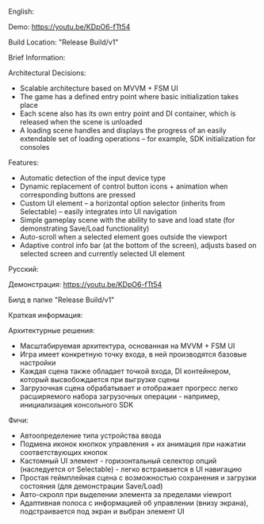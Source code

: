 English:

Demo: https://youtu.be/KDpO6-fTt54

Build Location: "Release Build/v1"

Brief Information:

Architectural Decisions:
- Scalable architecture based on MVVM + FSM UI
- The game has a defined entry point where basic initialization takes place
- Each scene also has its own entry point and DI container, which is released when the scene is unloaded
- A loading scene handles and displays the progress of an easily extendable set of loading operations – for example, SDK initialization for consoles

Features:
- Automatic detection of the input device type
- Dynamic replacement of control button icons + animation when corresponding buttons are pressed
- Custom UI element – a horizontal option selector (inherits from Selectable) – easily integrates into UI navigation
- Simple gameplay scene with the ability to save and load state (for demonstrating Save/Load functionality)
- Auto-scroll when a selected element goes outside the viewport
- Adaptive control info bar (at the bottom of the screen), adjusts based on selected screen and currently selected UI element

Русский:

Демонстрация: https://youtu.be/KDpO6-fTt54

Билд в папке "Release Build/v1"

Краткая информация:

Архитектурные решения:
- Масштабируемая архитектура, основанная на MVVM + FSM UI
- Игра имеет конкретную точку входа, в ней производятся базовые настройки
- Каждая сцена также обладает точкой входа, DI контейнером, который высвобождается при выгрузке сцены
- Загрузочная сцена обрабатывает и отображает прогресс легко расширяемого набора загрузочных операции - например, инициализация консольного SDK

Фичи:
- Автоопределение типа устройства ввода
- Подмена иконок кнопкок управления + их анимация при нажатии соответствующих кнопок
- Кастомный UI элемент - горизонтальный селектор опций (наследуется от  Selectable) - легко встраивается в UI навигацию
- Простая геймплейная сцена с возможностью сохранения и загрузки состояния (для демонстрации Save/Load)
- Авто-скролл при выделении элемента за пределами viewport
- Адаптивная полоса с информацией об управлении (внизу экрана), подстраивается под экран и выбран элемент UI
